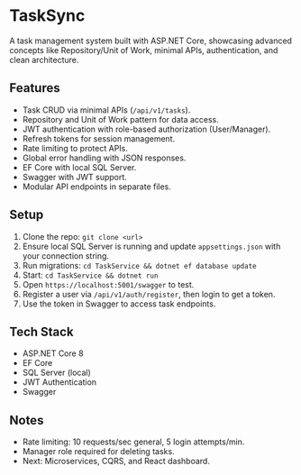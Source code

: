 # TaskSync
A task management system built with ASP.NET Core, showcasing advanced concepts like Repository/Unit of Work, minimal APIs, authentication, and clean architecture.

## Features
- Task CRUD via minimal APIs (`/api/v1/tasks`).
- Repository and Unit of Work pattern for data access.
- JWT authentication with role-based authorization (User/Manager).
- Refresh tokens for session management.
- Rate limiting to protect APIs.
- Global error handling with JSON responses.
- EF Core with local SQL Server.
- Swagger with JWT support.
- Modular API endpoints in separate files.

## Setup
1. Clone the repo: `git clone <url>`
2. Ensure local SQL Server is running and update `appsettings.json` with your connection string.
3. Run migrations: `cd TaskService && dotnet ef database update`
4. Start: `cd TaskService && dotnet run`
5. Open `https://localhost:5001/swagger` to test.
6. Register a user via `/api/v1/auth/register`, then login to get a token.
7. Use the token in Swagger to access task endpoints.

## Tech Stack
- ASP.NET Core 8
- EF Core
- SQL Server (local)
- JWT Authentication
- Swagger

## Notes
- Rate limiting: 10 requests/sec general, 5 login attempts/min.
- Manager role required for deleting tasks.
- Next: Microservices, CQRS, and React dashboard.
